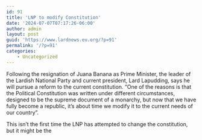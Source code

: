 ```yaml
---
id: 91
title: 'LNP to modify Constitution'
date: '2024-07-07T07:17:26-06:00'
author: admin
layout: post
guid: 'https://www.lardnews.eu.org/?p=91'
permalink: '/?p=91'
categories:
    - Uncategorized
---
```


Following the resignation of Juana Banana as Prime Minister, the leader of the Lardish National Party and current president, Lard Lapudding, says he will pursue a reform to the current constitution. “One of the reasons is that the Political Constitution was written under different circumstances, designed to be the supreme document of a monarchy, but now that we have fully become a republic, it’s about time we modify it to the current needs of our country”.

This isn’t the first time the LNP has attempted to change the constitution, but it might be the